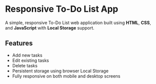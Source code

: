 # Responsive To-Do List App

A simple, responsive To-Do List web application built using **HTML**, **CSS**, and **JavaScript** with **Local Storage** support.

##  Features

-  Add new tasks
-  Edit existing tasks
-  Delete tasks
-  Persistent storage using browser Local Storage
-  Fully responsive on both mobile and desktop screens

